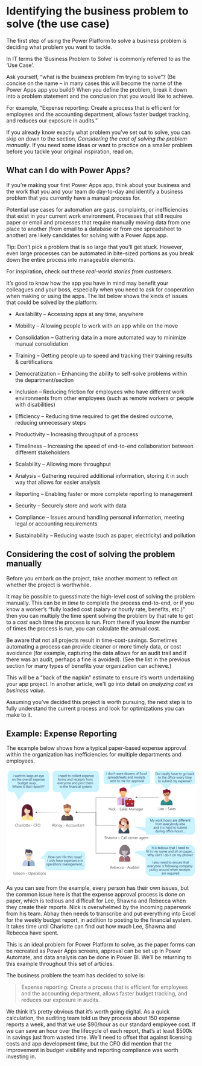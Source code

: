 Identifying the business problem to solve (the use case)
========================================================

The first step of using the Power Platform to solve a business problem is
deciding what problem you want to tackle.

In IT terms the ‘Business Problem to Solve’ is commonly referred to as the ‘Use
Case’.

Ask yourself, “what is the business problem I’m trying to solve”? (Be concise on
the name – in many cases this will become the name of the Power Apps app you
build!) When you define the problem, break it down into a problem statement and
the conclusion that you would like to achieve.

For example, “Expense reporting: Create a process that is efficient for
employees and the accounting department, allows faster budget tracking, and
reduces our exposure in audits.”

If you already know exactly what problem you’ve set out to solve, you can skip
on down to the section, *Considering the cost of solving the problem manually*.
If you need some ideas or want to practice on a smaller problem before you
tackle your original inspiration, read on.

What can I do with Power Apps?
------------------------------

If you’re making your first Power Apps app, think about your business and the
work that you and your team do day-to-day and identify a business problem that
you currently have a manual process for.

Potential use cases for automation are gaps, complaints, or inefficiencies that
exist in your current work environment. Processes that still require paper or
email and processes that require manually moving data from one place to another
(from email to a database or from one spreadsheet to another) are likely
candidates for solving with a Power Apps app.

Tip: Don’t pick a problem that is so large that you’ll get stuck. However, even
large processes can be automated in bite-sized portions as you break down the
entire process into manageable elements.

For inspiration, check out these *real-world stories from customers*.

It’s good to know how the app you have in mind may benefit your colleagues and
your boss, especially when you need to ask for cooperation when making or using
the apps. The list below shows the kinds of issues that could be solved by the
platform:

- Availability – Accessing apps at any time, anywhere

- Mobility – Allowing people to work with an app while on the move

- Consolidation – Gathering data in a more automated way to minimize manual
    consolidation

- Training – Getting people up to speed and tracking their training results &
    certifications

- Democratization – Enhancing the ability to self-solve problems within the
    department/section

- Inclusion – Reducing friction for employees who have different work
    environments from other employees (such as remote workers or people with
    disabilities)

- Efficiency – Reducing time required to get the desired outcome, reducing
    unnecessary steps

- Productivity – Increasing throughput of a process

- Timeliness – Increasing the speed of end-to-end collaboration between
    different stakeholders

- Scalability – Allowing more throughput

- Analysis – Gathering required additional information, storing it in such way
    that allows for easier analysis

- Reporting – Enabling faster or more complete reporting to management

- Security – Securely store and work with data

- Compliance – Issues around handling personal information, meeting legal or
    accounting requirements

- Sustainability – Reducing waste (such as paper, electricity) and pollution

Considering the cost of solving the problem manually
----------------------------------------------------

Before you embark on the project, take another moment to reflect on whether the
project is worthwhile.

It may be possible to guesstimate the high-level cost of solving the problem
manually. This can be in *time* to complete the process end-to-end, or if you
know a worker’s “fully loaded cost (salary or hourly rate, benefits, etc.)” then
you can multiply the time spent solving the problem by that rate to get to a
*cost* each time the process is run. From there if you know the number of times
the process is run, you can calculate the annual cost.

Be aware that not all projects result in time-cost-savings. Sometimes automating
a process can provide cleaner or more timely data, or cost avoidance (for
example, capturing the data allows for an audit trail and if there was an audit,
perhaps a fine is avoided). (See the list in the previous section for many types
of benefits your organization can achieve.)

This will be a “back of the napkin” estimate to ensure it’s worth undertaking
your app project. In another article, we’ll go into detail on *analyzing cost vs
business value*.

Assuming you’ve decided this project is worth pursuing, the next step is to
fully understand the current process and look for optimizations you can make to
it.

Example: Expense Reporting
--------------------------

The example below shows how a typical paper-based expense approval within the
organization has inefficiencies for multiple departments and employees.

![Various team members explain the drawbacks of the current paper-based process](media/process-problem.png)

As you can see from the example, every person has their own issues, but the
common issue here is that the expense approval process is done on paper, which
is tedious and difficult for Lee, Shawna and Rebecca when they create their
reports. Nick is overwhelmed by the incoming paperwork from his team. Abhay then
needs to transcribe and put everything into Excel for the weekly budget report,
in addition to posting to the financial system. It takes time until Charlotte
can find out how much Lee, Shawna and Rebecca have spent.

This is an ideal problem for Power Platform to solve, as the paper forms can be
recreated as Power Apps screens, approval can be set up in Power Automate, and
data analysis can be done in Power BI. We’ll be returning to this example
throughout this set of articles.

The business problem the team has decided to solve is:

> Expense reporting: Create a process that is efficient for employees and the
> accounting department, allows faster budget tracking, and reduces our
> exposure in audits.

We think it’s pretty obvious that it’s worth going digital. As a quick
calculation, the auditing team told us they process about 150 expense reports a
week, and that we use \$90/hour as our standard employee cost. If we can save an
hour over the lifecycle of each report, that’s at least \$500k in savings just
from wasted time. We’ll need to offset that against licensing costs and app
development time, but the CFO did mention that the improvement in budget
visibility and reporting compliance was worth investing in.
